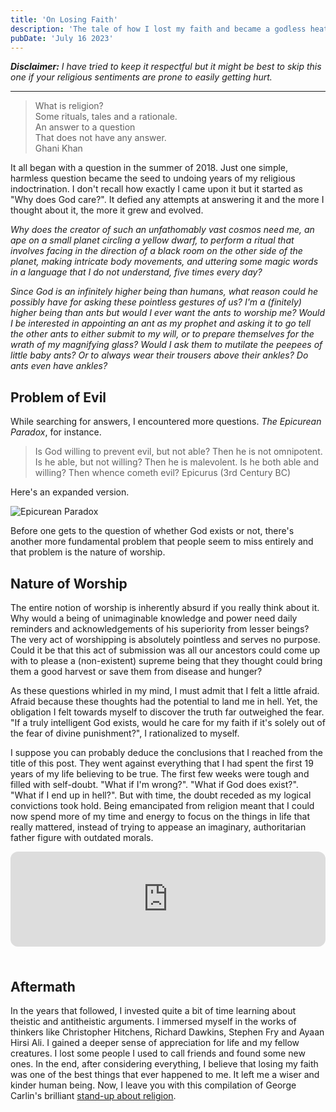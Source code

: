 ```yaml
---
title: 'On Losing Faith'
description: 'The tale of how I lost my faith and became a godless heathen.'
pubDate: 'July 16 2023'
---
```


_**Disclaimer:** I have tried to keep it respectful but it might be best to skip this one if your religious sentiments are prone to easily getting hurt._

---

> What is religion?  
> Some rituals, tales and a rationale.  
> An answer to a question  
> That does not have any answer.  
> <span>Ghani Khan</span>

It all began with a question in the summer of 2018. Just one simple, harmless question became the seed to undoing years of my religious indoctrination. I don't recall how exactly I came upon it but it started as "Why does God care?". It defied any attempts at answering it and the more I thought about it, the more it grew and evolved.

_Why does the creator of such an unfathomably vast cosmos need me, an ape on a small planet circling a yellow dwarf, to perform a ritual that involves facing in the direction of a black room on the other side of the planet, making intricate body movements, and uttering some magic words in a language that I do not understand, five times every day?_

_Since God is an infinitely higher being than humans, what reason could he possibly have for asking these pointless gestures of us? I'm a (finitely) higher being than ants but would I ever want the ants to worship me? Would I be interested in appointing an ant as my prophet and asking it to go tell the other ants to either submit to my will, or to prepare themselves for the wrath of my magnifying glass? Would I ask them to mutilate the peepees of little baby ants? Or to always wear their trousers above their ankles? Do ants even have ankles?_

## Problem of Evil

While searching for answers, I encountered more questions. _The Epicurean Paradox_, for instance.

> Is God willing to prevent evil, but not able? Then he is not omnipotent. Is he able, but not willing? Then he is malevolent. Is he both able and willing? Then whence cometh evil?
> <span>Epicurus (3rd Century BC)</span>

Here's an expanded version.

![Epicurean Paradox](/media/blog/epicurean-paradox.webp)

Before one gets to the question of whether God exists or not, there's another more fundamental problem that people seem to miss entirely and that problem is the nature of worship.

## Nature of Worship

The entire notion of worship is inherently absurd if you really think about it. Why would a being of unimaginable knowledge and power need daily reminders and acknowledgements of his superiority from lesser beings? The very act of worshipping is absolutely pointless and serves no purpose. Could it be that this act of submission was all our ancestors could come up with to please a (non-existent) supreme being that they thought could bring them a good harvest or save them from disease and hunger?

As these questions whirled in my mind, I must admit that I felt a little afraid. Afraid because these thoughts had the potential to land me in hell. Yet, the obligation I felt towards myself to discover the truth far outweighed the fear. "If a truly intelligent God exists, would he care for my faith if it's solely out of the fear of divine punishment?", I rationalized to myself.

I suppose you can probably deduce the conclusions that I reached from the title of this post. They went against everything that I had spent the first 19 years of my life believing to be true. The first few weeks were tough and filled with self-doubt. "What if I'm wrong?". "What if God does exist?". "What if I end up in hell?". But with time, the doubt receded as my logical convictions took hold. Being emancipated from religion meant that I could now spend more of my time and energy to focus on the things in life that really mattered, instead of trying to appease an imaginary, authoritarian father figure with outdated morals.

<iframe style="border-radius:12px;margin-bottom:1.4rem;" src="https://open.spotify.com/embed/track/4E9oMuvzEsS2T9hdxWBwPQ?utm_source=generator&theme=0" width="100%" height="152" frameBorder="0" allowfullscreen="" allow="autoplay; clipboard-write; encrypted-media; fullscreen; picture-in-picture" loading="lazy"></iframe>

## Aftermath

In the years that followed, I invested quite a bit of time learning about theistic and antitheistic arguments. I immersed myself in the works of thinkers like Christopher Hitchens, Richard Dawkins, Stephen Fry and Ayaan Hirsi Ali. I gained a deeper sense of appreciation for life and my fellow creatures. I lost some people I used to call friends and found some new ones. In the end, after considering everything, I believe that losing my faith was one of the best things that ever happened to me. It left me a wiser and kinder human being. Now, I leave you with this compilation of George Carlin's brilliant [stand-up about religion](https://www.youtube.com/watch?v=2tp0UNcjzl8).
